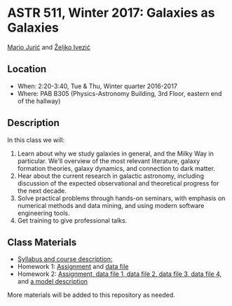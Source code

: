 # ASTR 511, Winter 2017: Galaxies as Galaxies

[Mario Jurić](http://research.majuric.org) and [Željko Ivezić](http://www.astro.washington.edu/users/ivezic/)

## Location

 * When: 2:20-3:40, Tue & Thu, Winter quarter 2016-2017
 * Where: PAB B305 (Physics-Astronomy Building, 3rd Floor, eastern end of the hallway)

## Description

In this class we will:

  1. Learn about why we study galaxies in general, and the Milky Way in particular. We'll overview of the most relevant literature, galaxy formation theories, galaxy dynamics, and connection to dark matter.
  1. Hear about the current research in galactic astronomy, including discussion of the expected observational and theoretical progress for the next decade.
  1. Solve practical problems through hands-on seminars, with emphasis on numerical methods and data mining, and using modern software engineering tools.
  1. Get training to give professional talks.


## Class Materials

 * [Syllabus and course description:](syllabus/syllabus.pdf)
 * Homework 1: [Assignment](homeworks/project1.pdf) and 
   [data file](homeworks/Astr511HW1data.dat.gz)
 * Homework 2: [Assignment, ](homeworks/project2.pdf)
   	       [data file 1, ](homeworks/LSSTsimWDtruth60.dat.gz)
   	       [data file 2, ](homeworks/LSSTsimWDobs60.dat.gz)
   	       [data file 3, ](homeworks/WDlumfuncDisk.dat.gz)
   	       [data file 4, ](homeworks/WDlumfuncHalo.dat.gz) and 
	       [a model description](homeworks/WDdraft.pdf)

More materials will be added to this repository as needed.
